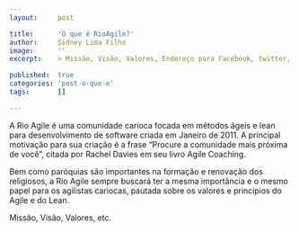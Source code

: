 ```yaml
---
layout:     post

title:      'O que é RioAgile?'
author:     Sidney Lima Filho
image:      ''
excerpt:    > Missão, Visão, Valores, Endereço para Facebook, twitter, grupo no google, etc.

published:  true
categories: 'post o-que-e'
tags:       []

---
```


A Rio Agile é uma comunidade carioca focada em métodos ágeis e lean para desenvolvimento de software criada em Janeiro de 2011. A principal motivação para sua criação é a frase “Procure a comunidade mais próxima de você”, citada por Rachel Davies em seu livro Agile Coaching.

Bem como paróquias são importantes na formação e renovação dos religiosos, a Rio Agile sempre buscará ter a mesma importância e o mesmo papel para os agilistas cariocas, pautada sobre os valores e princípios do Agile e do Lean.

Missão, Visão, Valores, etc.